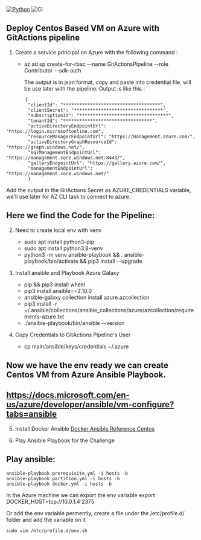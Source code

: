 [![Python](https://img.shields.io/pypi/pyversions/azure-cli.svg?maxAge=2592000)](https://pypi.python.org/pypi/azure-cli) ![CI](https://github.com/nickjj/ansible-docker/workflows/CI/badge.svg?branch=master)

## Deploy Centos Based VM on Azure with GitActions pipeline

1. Create a service principal on Azure with the following command : 
    - az ad sp create-for-rbac --name GitActionsPipeline --role Contributor --sdk-auth

        The output is in json format, copy and paste into credential file, will be use later with the pipeline. Output is like this  : 
```
       {
        "clientId": "************************************",
        "clientSecret": "*********************************",
        "subscriptionId": "*********************************",
        "tenantId": "*********************************",
        "activeDirectoryEndpointUrl": "https://login.microsoftonline.com",
        "resourceManagerEndpointUrl": "https://management.azure.com/",
        "activeDirectoryGraphResourceId": "https://graph.windows.net/",
        "sqlManagementEndpointUrl": "https://management.core.windows.net:8443/",
        "galleryEndpointUrl": "https://gallery.azure.com/",
        "managementEndpointUrl": "https://management.core.windows.net/"
        }
```
Add the output in the GitActions Secret as AZURE_CREDENTIALS variable, we'll use later for AZ CLI task to connect to azure.

## Here we find the Code for the Pipeline: 
2. Need to create local env with venv  
    - sudo apt install python3-pip
    - sudo apt install python3.8-venv
    - python3 -m venv ansible-playbook && . ansible-playbook/bin/activate && pip3 install --upgrade

3. Install ansible and Playbook Azure Galaxy
    - pip && pip3 install wheel
    - pip3 install ansible==2.10.0
    - ansible-galaxy collection install azure.azcollection
    - pip3 install -r ~/.ansible/collections/ansible_collections/azure/azcollection/requirements-azure.txt
    - ./ansible-playbook/bin/ansible --version
4. Copy Credentials to GitActions Pipeline's User
    - cp main/ansible/keys/credentials ~/.azure

## Now we have the env ready we can create Centos VM from Azure Ansible Playbook. 
## https://docs.microsoft.com/en-us/azure/developer/ansible/vm-configure?tabs=ansible


5. Install Docker Ansible 
[Docker Ansible Reference Centos](https://docs.ansible.com/ansible/latest/collections/community/docker/docsite/scenario_guide.html#ansible-collections-community-docker-docsite-scenario-guide)

6. Play Ansible Playbook for the Challenge

## Play ansible:

```
ansible-playbook prerequisite.yml -i hosts -b
ansible-playbook partition.yml -i hosts -b
ansible-playbook docker.yml -i hosts -b
```

In the Azure machine we can export the env variable 
export DOCKER_HOST=tcp://10.0.1.4:2375

Or add the env variable permently, create a file under the /etc/profile.d/ folder and add the variable on it

```
sudo vim /etc/profile.d/env.sh
```
